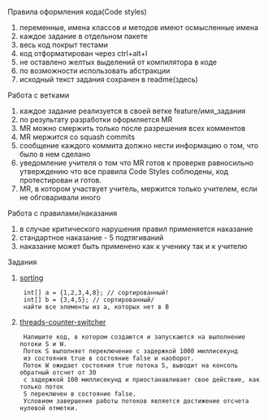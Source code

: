 Правила оформления кода(Code styles)

1) переменные, имена классов и методов имеют осмысленные имена
2) каждое задание в отдельном пакете
3) весь код покрыт тестами
4) код отформатирован через ctrl+alt+l
5) не оставлено желтых выделений от компилятора в коде
6) по возможности использовать абстракции
7) исходный текст задания сохранен в readme(здесь)

Работа с ветками

1) каждое задание реализуется в своей ветке feature/имя_задания
2) по результату разработки оформляется MR
3) MR можно смержить только после разрешения всех комментов
4) MR мержится со squash commits
5) сообщение каждого коммита должно нести информацию о том, что было в нем сделано
6) уведомление учителя о том что MR готов к проверке равносильно утверждению что все правила Code Styles соблюдены, код
   протестирован и готов.
7) MR, в котором участвует учитель, мержится только учителем, если не обговаривали иного

Работа с правилами/наказания

1) в случае критического нарушения правил применяется наказание
2) стандартное наказание - 5 подтягиваний
3) наказание может быть применено как к ученику так и к учителю

Задания

1. [sorting](./src/main/java/ru/brominchik/lessons/sorting)

        int[] a = {1,2,3,4,8}; // сортированный!
        int[] b = {3,4,5}; // сортированный/
        найти все элементы из a, которых нет в B
2. [threads-counter-switcher](./src/main/java/ru/brominchik/lessons/threads)

        Напишите код, в котором создаются и запускаются на выполнение потоки S и W.
        Поток S выполняет переключение с задержкой 1000 миллисекунд 
        из состояния true в состояние false и наоборот.
        Поток W ожидает состояния true потока S, выводит на консоль обратный отсчет от 30
        с задержкой 100 миллисекунд и приостанавливает свое действие, как только поток
        S переключен в состояние false.
        Условием завершения работы потоков является достижение отсчета нулевой отметки.

